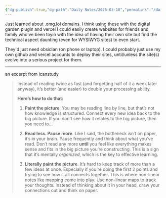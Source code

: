 ```yaml
---
{"dg-publish":true,"dg-path":"Daily Notes/2025-03-18","permalink":"/daily-notes/2025-03-18/"}
---
```





Just  learned about .omg.lol domains. I think using these with the digital garden plugin and vercel I could easily create websites for friends and family who've been toyin with the idea of having their own site but find the technical aspect daunting (even for WYSIWYG sites) to even start. 

They'd just need obsidian (on phone or laptop). I could probably just use my own github and vercel accounts to deploy their sites, until/unless the site(s) evolve into a serious project for them.

----------
an excerpt from icanstudy
> Instead of reading twice as fast (and forgetting half of it a week later anyway), it’s better (and easier) to double your processing ability.
> 
> **Here’s how to do that:**
> 
> 1. **Paint the picture**. You may be reading line by line, but that’s not how knowledge is structured. Connect every new idea back to the big picture. If you don’t see how it relates to the big picture, then you need to…
>     
> 2. **Read less. Pause more**. Like I said, the bottleneck isn’t on paper, it’s in your brain. Pause frequently and think about what you’ve read. Don’t read any more **until** you feel like everything makes sense and fits in the big picture you’re constructing. This is a sign that it’s mentally _organized_, which is the key to effective learning.
>     
> 3. **Literally paint the picture**. It’s hard to keep track of more than a few ideas at once. Especially if you’re doing the first 2 points and trying to see how it all connects together. This is where non-linear notes like mapping come into play. Use non-linear maps to track your thoughts. Instead of thinking about it in your head, draw your connections out and think on paper.


